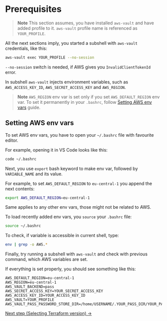 # Prerequisites

> **Note**
> This section assumes, you have installed `aws-vault` and have added profile to it. `aws-vault` profile name is referenced as `YOUR_PROFILE`.

All the next sections imply, you started a subshell with `aws-vault` credentials, like this:

```bash
aws-vault exec YOUR_PROFILE --no-session
```

`--no-session` switch is needed, if AWS gives you `InvalidClientTokenId` error.


In subshell `aws-vault` injects environment variables, such as `AWS_ACCESS_KEY_ID`, `AWS_SECRET_ACCESS_KEY` and `AWS_REGION`.

> **Note**
> `AWS_REGION` env var is set only if you set `AWS_DEFAULT_REGION` env var.
> To set it permanently in your `.bashrc`, follow [Setting AWS env vars](#setting-aws-env-vars) guide.

## Setting AWS env vars

To set AWS env vars, you have to open your `~/.bashrc` file with favourite editor.

For example, opening it in VS Code looks like this:

```bash
code ~/.bashrc
```

Next, you use `export` bash keyword to make env var, followed by `VARIABLE_NAME` and its value.

For example, to set `AWS_DEFAULT_REGION` to `eu-central-1` you append the next contents:

```bash
export AWS_DEFAULT_REGION=eu-central-1
```

Same applies to any other env vars, those might not be related to AWS.

To load recently added env vars, you `source` your `.bashrc` file:

```bash
source ~/.bashrc
```

To check, if variable is accessible in current shell, type:

```bash
env | grep -o AWS.*
```

Finally, try running a subshell with `aws-vault` and check with previous command, which AWS variables are set.

If everything is set properly, you should see something like this:

```
AWS_DEFAULT_REGION=eu-central-1
AWS_REGION=eu-central-1
AWS_VAULT_BACKEND=pass
AWS_SECRET_ACCESS_KEY=YOUR_SECRET_ACCESS_KEY
AWS_ACCESS_KEY_ID=YOUR_ACCESS_KEY_ID
AWS_VAULT=YOUR_PROFILE
AWS_VAULT_PASS_PASSWORD_STORE_DIR=/home/USERNAME/.YOUR_PASS_DIR/YOUR_PASS_PROFILE
```

[Next step (Selecting Terraform version) →](./tfswitch.md)

